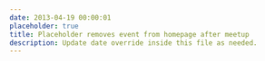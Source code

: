 ```yaml
---
date: 2013-04-19 00:00:01
placeholder: true
title: Placeholder removes event from homepage after meetup
description: Update date override inside this file as needed.
---
```

